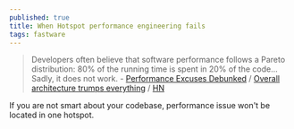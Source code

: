 ```yaml
---
published: true
title: When Hotspot performance engineering fails
tags: fastware
---
```

> Developers often believe that software performance follows a Pareto distribution: 80% of the running time is spent in 20% of the code... Sadly, it does not work. - [Performance Excuses Debunked](https://www.youtube.com/watch?v=x2EOOJg8FkA) / [Overall architecture trumps everything](https://lemire.me/blog/2023/04/27/hotspot-performance-engineering-fails/) / [HN](https://news.ycombinator.com/item?id=35730764)

If you are not smart about your codebase, performance issue won't be located in one hotspot.